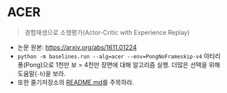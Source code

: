 
# ACER

> 경험재생으로 소행평가(Actor-Critic with Experience Replay)  

- 논문 원본: https://arxiv.org/abs/1611.01224  
- `python -m baselines.run --alg=acer --env=PongNoFrameskip-v4` 아타리 퐁(Pong)으로 1천만 보 = 4천만 장면에 대해 알고리즘 실행. 더많은 선택을 위해 도움말(`-h`)을 보라.  
- 또한 줄기저장소의 [README.md](../../README.md#training-models)를 주목하라.
